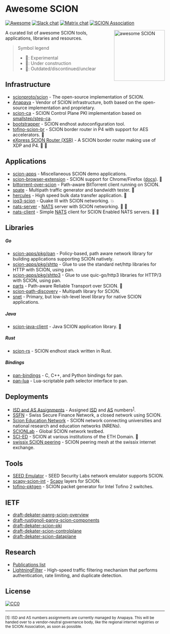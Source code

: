 # Awesome SCION

[![Awesome](https://cdn.rawgit.com/sindresorhus/awesome/d7305f38d29fed78fa85652e3a63e154dd8e8829/media/badge.svg)](https://github.com/sindresorhus/awesome)
[![Slack chat](https://img.shields.io/badge/chat%20on-slack-blue?logo=slack)](https://scionproto.slack.com)
[![Matrix chat](https://img.shields.io/badge/chat%20on-matrix-blue?logo=matrix)](https://matrix.to/#/#dev:matrix.scion.org)
[![SCION Association](https://img.shields.io/badge/SCION-Association-white)](https://www.scion.org)

<a href="https://www.scion.org"><img src="awesome-scion-logo.png" height="160" align="right" alt="awesome SCION"></a>

A curated list of awesome SCION tools, applications, libraries and resources.

> Symbol legend
> - :wrench:: Experimental
> - :construction:: Under construction
> - :broom:: Outdated/discontinued/unclear

## Infrastructure
- [scionproto/scion](https://github.com/scionproto/scion) - The open-source implementation of SCION.
- [Anapaya](https://www.anapaya.net) - Vendor of SCION infrastructure, both based on the open-source implementation and proprietary.
- [scion-ca](https://github.com/netsys-lab/scion-ca) - SCION Control Plane PKI implementation based on [smallstep/step-ca](https://github.com/smallstep/certificates).
- [bootstrapper](https://github.com/netsec-ethz/bootstrapper) - SCION endhost autoconfiguration tool.
- [tofino-scion-br](https://github.com/netsys-lab/scion-p4/tree/main/tofino-scion-br) - SCION border router in P4 with support for AES accelerators. :wrench:
- [eXpress SCION Router (XSR)](https://github.com/netsys-lab/express-scion-router) - A SCION border router making use of XDP and P4. :wrench: :construction:

## Applications
- [scion-apps](https://github.com/netsec-ethz/scion-apps) - Miscellaneous SCION demo applications.
- [scion-browser-extension](https://github.com/netsys-lab/scion-browser-extensions) - SCION support for Chrome/Firefox ([docs](https://docs.scionlab.org/content/apps/scion-browser.html)). :wrench:
- [bittorrent-over-scion](https://github.com/netsys-lab/bittorrent-over-scion) - Path-aware BitTorrent client running on SCION.
- [spate](https://github.com/netsys-lab/scion-apps/tree/tool/spate-bpf/spate) - Multipath traffic generator and bandwidth tester. :wrench:
- [hercules](https://github.com/netsec-ethz/hercules) - High speed bulk data transfer application. :wrench:
- [ioq3-scion](https://github.com/lschulz/ioq3-scion) - Quake III with SCION networking. :boom:
- [nats-server](https://github.com/MartincoitNetworks/nats-server) - [NATS](https://nats.io/) server with SCION networking. :wrench: :construction:
- [nats-client](https://github.com/MartincoitNetworks/scion-nats.go) - Simple [NATS](https://nats.io/) client for SCION Enabled NATS servers. :wrench: :construction:

## Libraries

##### Go
- [scion-apps/pkg/pan](https://pkg.go.dev/github.com/netsec-ethz/scion-apps/pkg/pan) - Policy-based, path aware network library for building applications supporting SCION natively.
- [scion-apps/pkg/shttp](https://pkg.go.dev/github.com/netsec-ethz/scion-apps/pkg/shttp) - Glue to use the standard net/http libraries for HTTP with SCION, using pan.
- [scion-apps/pkg/shttp3](https://pkg.go.dev/github.com/netsec-ethz/scion-apps/pkg/shttp3) - Glue to use quic-go/http3 libraries for HTTP/3 with SCION, using pan.
- [parts](https://github.com/netsys-lab/parts) - Path-aware Reliable Transport over SCION. :wrench:
- [scion-path-discovery](https://github.com/netsys-lab/scion-path-discovery) - Multipath library for SCION.
- [snet](https://pkg.go.dev/github.com/scionproto/scion/pkg/snet) - Primary, but low-ish-level level library for native SCION applications.

##### Java
- [scion-java-client](https://github.com/netsec-ethz/scion-java-client) - Java SCION application library. :construction:

##### Rust
- [scion-rs](https://github.com/MystenLabs/scion-rs) - SCION endhost stack written in Rust.

##### Bindings
- [pan-bindings](https://github.com/lschulz/pan-bindings) - C, C++, and Python bindings for pan.
- [pan-lua](https://github.com/netsys-lab/pan-lua) - Lua-scriptable path selector interface to pan.

## Deployments
- [ISD and AS Assignments](https://docs.anapaya.net/en/latest/resources/isd-as-assignments/) - Assigned [ISD](https://docs.scion.org/en/latest/glossary.html#term-ISD) and [AS](https://docs.scion.org/en/latest/glossary.html#term-AS) numbers<sup>[1](#footnonte-isd-as-assignment)</sup>.
- [SSFN](https://www.six-group.com/de/products-services/banking-services/ssfn.html) - Swiss Secure Finance Network, a closed network using SCION.
- [Scion Education Network](https://sciera.readthedocs.io/en/latest/index.html) - SCION network connecting universities and national research and education networks (NRENs).
- [SCIONLab](https://www.scionlab.org) - Global SCION network testbed.
- [SCI-ED](https://scied.scion-architecture.net/) - SCION at various institutions of the ETH Domain. :broom:
- [swissix SCION peering](https://www.swissix.ch/services/scion-peering-mesh/scion-peering-participants/) - SCION peering mesh at the swissix internet exchange.

## Tools
- [SEED Emulator](https://github.com/seed-labs/seed-emulator/tree/master/examples/scion) - SEED Security Labs network emulator supports SCION.
- [scapy-scion-int](https://github.com/lschulz/scapy-scion-int) - [Scapy](https://scapy.net/) layers for SCION.
- [tofino-pktgen](https://github.com/netsys-lab/scion-p4/tree/main/tofino-pktgen) - SCION packet generator for Intel Tofino 2 switches.

## IETF
- [draft-dekater-panrg-scion-overview](https://datatracker.ietf.org/doc/draft-dekater-panrg-scion-overview/)
- [draft-rustignoli-panrg-scion-components](https://datatracker.ietf.org/doc/draft-rustignoli-panrg-scion-components/)
- [draft-dekater-scion-pki](https://datatracker.ietf.org/doc/draft-dekater-scion-pki/)
- [draft-dekater-scion-controlplane](https://datatracker.ietf.org/doc/draft-dekater-scion-controlplane/)
- [draft-dekater-scion-dataplane](https://datatracker.ietf.org/doc/draft-dekater-scion-dataplane/)

## Research
- [Publications list](https://scion-architecture.net/pages/publications/)
- [LightningFilter](https://github.com/netsec-ethz/lightning-filter) - High-speed traffic filtering mechanism that performs authentication, rate limiting, and duplicate detection.

## License

[![CC0](https://i.creativecommons.org/p/zero/1.0/88x31.png)](https://creativecommons.org/publicdomain/zero/1.0/)

-------
<sub><a name="footnonte-isd-as-assignment">[1]</a>: ISD and AS numbers assignments are currently managed by Anapaya. This will be handed over to a vendor-neutral governance body, like the regional internet registries or the SCION Association, as soon as possible.</sub>
